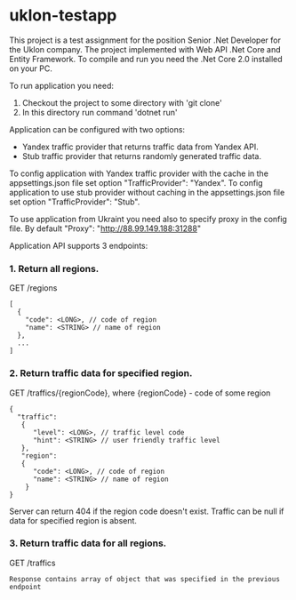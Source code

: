 # uklon-testapp
This project is a test assignment for the position Senior .Net Developer for the Uklon company. 
The project implemented with Web API .Net Core and Entity Framework. To compile and run you need the .Net Core 2.0 installed on your PC.

To run application you need:
1. Checkout the project to some directory with 'git clone'
2. In this directory run command 'dotnet run'

Application can be configured with two options:
* Yandex traffic provider that returns traffic data from Yandex API.
* Stub traffic provider that returns randomly generated traffic data.

To config application with Yandex traffic provider with the cache in the appsettings.json file set option "TrafficProvider": "Yandex".
To config application to use stub provider without caching in the appsettings.json file set option "TrafficProvider": "Stub".

To use application from Ukraint you need also to specify proxy in the config file. By default "Proxy": "http://88.99.149.188:31288"

Application API supports 3 endpoints:

### 1. Return all regions.
GET /regions
```text
[
  {
    "code": <LONG>, // code of region
    "name": <STRING> // name of region
  },
  ...
]
```

### 2. Return traffic data for specified region.
GET /traffics/{regionCode}, where {regionCode} - code of some region
```text
{
  "traffic":
   {
      "level": <LONG>, // traffic level code
      "hint": <STRING> // user friendly traffic level
   },
   "region":
   {
      "code": <LONG>, // code of region
      "name": <STRING> // name of region
    }
}
```
Server can return 404 if the region code doesn't exist. Traffic can be null if data for specified region is absent.

### 3. Return traffic data for all regions.
GET /traffics
``` 
Response contains array of object that was specified in the previous endpoint
```
